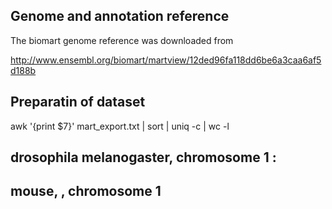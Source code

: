 ## Genome and annotation reference


The biomart  genome reference  was downloaded from 

http://www.ensembl.org/biomart/martview/12ded96fa118dd6be6a3caa6af5d188b


## Preparatin of dataset


awk '{print $7}'  mart_export.txt   | sort | uniq -c | wc -l


## drosophila melanogaster, chromosome 1 : 

##  mouse, , chromosome 1  

